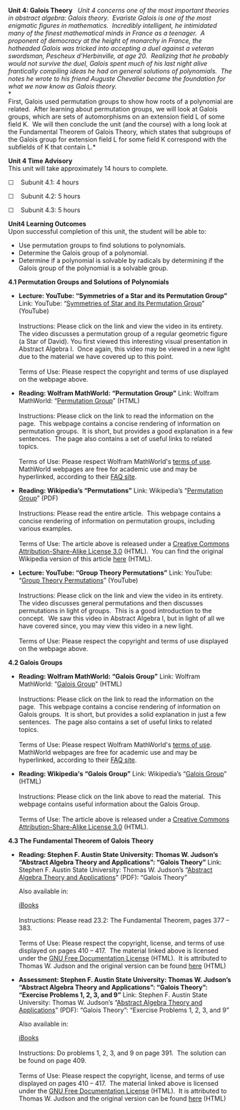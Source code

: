 **Unit 4: Galois Theory** <span id="4"></span> 
*Unit 4 concerns one of the most important theories in abstract algebra:
Galois theory.  Evariste Galois is one of the most enigmatic figures in
mathematics.  Incredibly intelligent, he intimidated many of the finest
mathematical minds in France as a teenager.  A proponent of democracy at
the height of monarchy in France, the hotheaded Galois was tricked into
accepting a duel against a veteran swordsman, Pescheux d’Herbinville, at
age 20.  Realizing that he probably would not survive the duel, Galois
spent much of his last night alive frantically compiling ideas he had on
general solutions of polynomials.  The notes he wrote to his friend
Auguste Chevalier became the foundation for what we now know as Galois
theory.*  
 *             
 First, Galois used permutation groups to show how roots of a polynomial
are related.  After learning about permutation groups, we will look at
Galois groups, which are sets of automorphisms on an extension field L
of some field K.  We will then conclude the unit (and the course) with a
long look at the Fundamental Theorem of Galois Theory, which states that
subgroups of the Galois group for extension field L for some field K
correspond with the subfields of K that contain L.*

**Unit 4 Time Advisory**  
This unit will take approximately 14 hours to complete.   
  
 ☐    Subunit 4.1: 4 hours  
  
 ☐    Subunit 4.2: 5 hours  
  
 ☐    Subunit 4.3: 5 hours

**Unit4 Learning Outcomes**  
Upon successful completion of this unit, the student will be able to:  
  
-   Use permutation groups to find solutions to polynomials.
-   Determine the Galois group of a polynomial.
-   Determine if a polynomial is solvable by radicals by determining if
    the Galois group of the polynomial is a solvable group.

**4.1 Permutation Groups and Solutions of Polynomials** <span
id="4.1"></span> 
-   **Lecture: YouTube: “Symmetries of a Star and its Permutation
    Group”**
    Link: YouTube: “[Symmetries of Star and its Permutation
    Group](http://www.youtube.com/watch?v=IraAiJzO9Yw)” (YouTube)  
        
     Instructions: Please click on the link and view the video in its
    entirety.  The video discusses a permutation group of a regular
    geometric figure (a Star of David). You first viewed this
    interesting visual presentation in Abstract Algebra I.  Once again,
    this video may be viewed in a new light due to the material we have
    covered up to this point.  
        
     Terms of Use: Please respect the copyright and terms of use
    displayed on the webpage above.

-   **Reading: Wolfram MathWorld: “Permutation Group”**
    Link: Wolfram MathWorld: “[Permutation
    Group](http://mathworld.wolfram.com/PermutationGroup.html)” (HTML)  
        
     Instructions: Please click on the link to read the information on
    the page.  This webpage contains a concise rendering of information
    on permutation groups.  It is short, but provides a good explanation
    in a few sentences.  The page also contains a set of useful links to
    related topics.  
        
     Terms of Use: Please respect Wolfram MathWorld's [terms of
    use](http://mathworld.wolfram.com/about/terms.html).  MathWorld
    webpages are free for academic use and may be hyperlinked, according
    to their [FAQ
    site](http://mathworld.wolfram.com/about/faq.html#linking).

-   **Reading: Wikipedia’s “Permutations”**
    Link: Wikipedia’s “[Permutation
    Group](http://www.saylor.org/site/wp-content/uploads/2011/05/Permutation-group.pdf)”
    (PDF)  
        
     Instructions: Please read the entire article.  This webpage
    contains a concise rendering of information on permutation groups,
    including various examples.   
        
     Terms of Use: The article above is released under a [Creative
    Commons Attribution-Share-Alike License
    3.0](http://creativecommons.org/licenses/by-sa/3.0/) (HTML).  You
    can find the original Wikipedia version of this article
    [here](http://en.wikipedia.org/wiki/Permutation_group) (HTML).

-   **Lecture: YouTube: “Group Theory Permutations”**
    Link: YouTube:  “[Group Theory
    Permutations](http://www.youtube.com/watch?v=8zGsWPvGh9o&feature=related)”
    (YouTube)  
        
     Instructions: Please click on the link and view the video in its
    entirety.  The video discusses general permutations and then
    discusses permutations in light of groups.  This is a good
    introduction to the concept.  We saw this video in Abstract Algebra
    I, but in light of all we have covered since, you may view this
    video in a new light.  
        
     Terms of Use: Please respect the copyright and terms of use
    displayed on the webpage above.

**4.2 Galois Groups** <span id="4.2"></span> 
-   **Reading: Wolfram MathWorld: “Galois Group”**
    Link: Wolfram MathWorld: “[Galois
    Group](http://mathworld.wolfram.com/GaloisGroup.html)” (HTML)  
        
     Instructions: Please click on the link to read the information on
    the page.  This webpage contains a concise rendering of information
    on Galois groups.  It is short, but provides a solid explanation in
    just a few sentences.  The page also contains a set of useful links
    to related topics.  
        
     Terms of Use: Please respect Wolfram MathWorld's [terms of
    use](http://mathworld.wolfram.com/about/terms.html).  MathWorld
    webpages are free for academic use and may be hyperlinked, according
    to their [FAQ
    site](http://mathworld.wolfram.com/about/faq.html#linking).

-   **Reading: Wikipedia's “Galois Group”**
    Link: Wikipedia’s “[Galois
    Group](http://en.wikipedia.org/wiki/Galois_group)” (HTML)  
        
     Instructions: Please click on the link above to read the material. 
    This webpage contains useful information about the Galois Group.  
        
     Terms of Use: The article above is released under a [Creative
    Commons Attribution-Share-Alike License
    3.0](http://creativecommons.org/licenses/by-sa/3.0/) (HTML).

**4.3 The Fundamental Theorem of Galois Theory** <span id="4.3"></span> 
-   **Reading: Stephen F. Austin State University: Thomas W. Judson’s
    “Abstract Algebra Theory and Applications”: “Galois Theory”**
    Link: Stephen F. Austin State University: Thomas W. Judson’s
    “[Abstract Algebra Theory and
    Applications](http://www.saylor.org/site/wp-content/uploads/2011/09/MA232-AbstractAlgebraText.pdf)”
    (PDF): “Galois Theory”  
      
     Also available in:  

    [iBooks](http://www.saylor.org/site/wp-content/uploads/2011/09/Abstract-Algebra_-Theory-and-Applicatio-Thomas-W.-Judson.epub)  
        
     Instructions: Please read 23.2: The Fundamental Theorem, pages 377
    – 383.  
        
     Terms of Use: Please respect the copyright, license, and terms of
    use displayed on pages 410 – 417.  The material linked above is
    licensed under the [GNU Free Documentation
    License](http://www.gnu.org/licenses/fdl.html) (HTML).  It is
    attributed to Thomas W. Judson and the original version can be
    found [here](http://abstract.ups.edu/download.html) (HTML)

-   **Assessment: Stephen F. Austin State University: Thomas W. Judson’s
    “Abstract Algebra Theory and Applications”: “Galois Theory”:
    “Exercise Problems 1, 2, 3, and 9”**
    Link: Stephen F. Austin State University: Thomas W. Judson’s
    “[Abstract Algebra Theory and
    Applications](http://www.saylor.org/site/wp-content/uploads/2011/09/MA232-AbstractAlgebraText.pdf)”
    (PDF): “Galois Theory”: “Exercise Problems 1, 2, 3, and 9”  
      
     Also available in:  

    [iBooks](http://www.saylor.org/site/wp-content/uploads/2011/09/Abstract-Algebra_-Theory-and-Applicatio-Thomas-W.-Judson.epub)  
        
     Instructions: Do problems 1, 2, 3, and 9 on page 391.  The solution
    can be found on page 409.  
        
     Terms of Use: Please respect the copyright, license, and terms of
    use displayed on pages 410 – 417.  The material linked above is
    licensed under the [GNU Free Documentation
    License](http://www.gnu.org/licenses/fdl.html) (HTML).  It is
    attributed to Thomas W. Judson and the original version can be
    found [here](http://abstract.ups.edu/download.html) (HTML)


